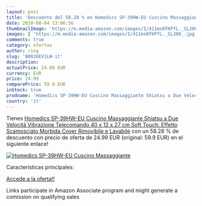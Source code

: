 ```yaml
---
layout: post
title: 'Descuento del 58.28 % en Homedics SP-39HW-EU Cuscino Massaggiante'
date: 2020-08-04 13:06:56
thumbnailImage: 'https://m.media-amazon.com/images/I/411msKFKPfL._SL200_.jpg'
images: [ 'https://m.media-amazon.com/images/I/411msKFKPfL._SL200_.jpg' ]
comments: true
category: ofertas
author: ring
slug: 'B0038EV1LW-it'
description:
actualPrice: 24.99 EUR
currency: EUR
price: 24.99
comparePrice: 59.9 EUR
inStock: true
prodname: 'Homedics SP-39HW-EU Cuscino Massaggiante Shiatsu a Due Velocità  Vibrazione  Telecomando  40 x 12 x 27 cm  Soft Touch: Effetto Scamosciato  Morbida Cover Rimovibile e Lavabile'
country: 'it'
---
```


Tienes [Homedics SP-39HW-EU Cuscino Massaggiante Shiatsu a Due Velocità  Vibrazione  Telecomando  40 x 12 x 27 cm  Soft Touch: Effetto Scamosciato  Morbida Cover Rimovibile e Lavabile](https://www.amazon.it/dp/B0038EV1LW/?tag=tolees00-21) con un 58.28 % de descuento con precio de oferta de 24.99 EUR (original: 59.9 EUR) en el siguiente enlace!

[![Homedics SP-39HW-EU Cuscino Massaggiante](https://m.media-amazon.com/images/I/411msKFKPfL._SL200_.jpg)](https://www.amazon.it/dp/B0038EV1LW/?tag=tolees00-21)

Características principales:


[Accede a la oferta!!](https://www.amazon.it/dp/B0038EV1LW/?tag=tolees00-21)

Links participate in Amazon Associate program and might generate a comission on qualifying sales


